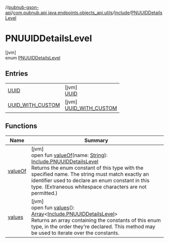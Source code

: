 //[pubnub-gson-api](../../../../index.md)/[com.pubnub.api.java.endpoints.objects_api.utils](../../index.md)/[Include](../index.md)/[PNUUIDDetailsLevel](index.md)

# PNUUIDDetailsLevel

[jvm]\
enum [PNUUIDDetailsLevel](index.md)

## Entries

| | |
|---|---|
| [UUID](-u-u-i-d/index.md) | [jvm]<br>[UUID](-u-u-i-d/index.md) |
| [UUID_WITH_CUSTOM](-u-u-i-d_-w-i-t-h_-c-u-s-t-o-m/index.md) | [jvm]<br>[UUID_WITH_CUSTOM](-u-u-i-d_-w-i-t-h_-c-u-s-t-o-m/index.md) |

## Functions

| Name | Summary |
|---|---|
| [valueOf](value-of.md) | [jvm]<br>open fun [valueOf](value-of.md)(name: [String](https://docs.oracle.com/javase/8/docs/api/java/lang/String.html)): [Include.PNUUIDDetailsLevel](index.md)<br>Returns the enum constant of this type with the specified name. The string must match exactly an identifier used to declare an enum constant in this type. (Extraneous whitespace characters are not permitted.) |
| [values](values.md) | [jvm]<br>open fun [values](values.md)(): [Array](https://kotlinlang.org/api/latest/jvm/stdlib/kotlin-stdlib/kotlin/-array/index.html)&lt;[Include.PNUUIDDetailsLevel](index.md)&gt;<br>Returns an array containing the constants of this enum type, in the order they're declared. This method may be used to iterate over the constants. |
